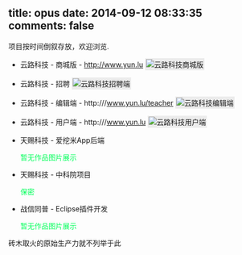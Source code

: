 title: opus
date: 2014-09-12 08:33:35
comments: false
---
项目按时间倒叙存放，欢迎浏览.
- 云路科技 - 商城版 - http://www.yun.lu
    <img src="http://7xlmfk.com1.z0.glb.clouddn.com/imgs/yunlu/student-mall.png" alt="云路科技商城版" style="padding:2px;background: #ececec;"/>

- 云路科技 - 招聘
	<img src="http://7xlmfk.com1.z0.glb.clouddn.com/imgs/yunlu/enterprise.jpg" alt="云路科技招聘端" style="padding:2px;background: #ececec;" />

- 云路科技 - 编辑端 - http:///www.yun.lu/teacher
	<img src="http://7xlmfk.com1.z0.glb.clouddn.com/imgs/yunlu/teacher.jpg" alt="云路科技编辑端" style="padding:2px;background: #ececec;"/>

- 云路科技 - 用户端 - http:///www.yun.lu
	<img src="http://7xlmfk.com1.z0.glb.clouddn.com/imgs/yunlu/student.png" alt="云路科技用户端" style="padding:2px;background: #ececec;"/>

- 天赐科技 - 爱挖米App后端
	
	<span style="color: rgb(0, 255, 90);">暂无作品图片展示</span>
	
- 天赐科技 - 中科院项目
	
	<span style="color: rgb(0, 255, 90);">保密</span>

- 战信同普 - Eclipse插件开发

	<span style="color: rgb(0, 255, 90);">暂无作品图片展示</span>

砖木取火的原始生产力就不列举于此